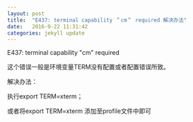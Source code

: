 ```yaml
---
layout: post
title:  "E437: terminal capability ＂cm＂ required 解决办法"
date:   2016-9-22 11:31:42 
categories: jekyll update
---
```


E437: terminal capability "cm" required

这个错误一般是环境变量TERM没有配置或者配置错误所致。

解决办法：

执行export TERM=xterm；

或者将export TERM=xterm 添加至profile文件中即可